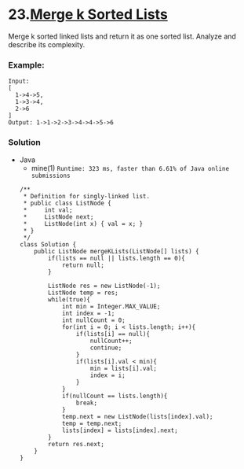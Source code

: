 # 23.[Merge k Sorted Lists](https://leetcode.com/problems/merge-k-sorted-lists/)

Merge k sorted linked lists and return it as one sorted list. Analyze and describe its complexity.

### Example:
    Input:
    [
      1->4->5,
      1->3->4,
      2->6
    ]
    Output: 1->1->2->3->4->4->5->6
    
### Solution
* Java
  * mine(1)  `Runtime: 323 ms, faster than 6.61% of Java online submissions`
  ```
  /**
   * Definition for singly-linked list.
   * public class ListNode {
   *     int val;
   *     ListNode next;
   *     ListNode(int x) { val = x; }
   * }
   */
  class Solution {
      public ListNode mergeKLists(ListNode[] lists) {
          if(lists == null || lists.length == 0){
              return null;
          }

          ListNode res = new ListNode(-1);
          ListNode temp = res;
          while(true){
              int min = Integer.MAX_VALUE;
              int index = -1;
              int nullCount = 0;
              for(int i = 0; i < lists.length; i++){
                  if(lists[i] == null){
                      nullCount++;
                      continue;
                  }
                  if(lists[i].val < min){
                      min = lists[i].val;
                      index = i;
                  }
              }
              if(nullCount == lists.length){
                  break;
              }
              temp.next = new ListNode(lists[index].val);
              temp = temp.next;
              lists[index] = lists[index].next;
          }
          return res.next;
      }
  }
  ```
